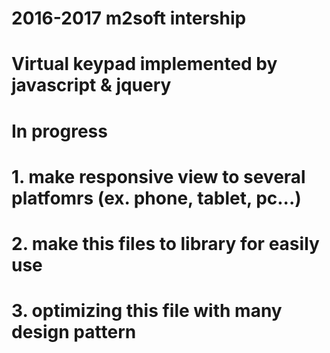 # 2016-2017 m2soft intership
# 
# Virtual keypad implemented by javascript & jquery
#
#
# In progress
# 1. make responsive view to several platfomrs (ex. phone, tablet, pc...)
# 2. make this files to library for easily use
# 3. optimizing this file with many design pattern
